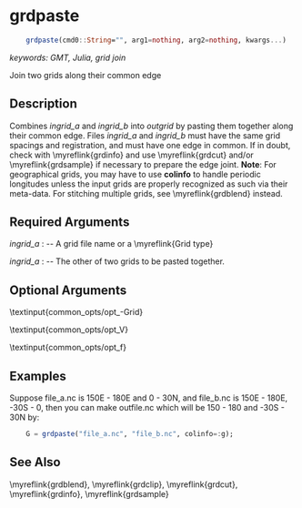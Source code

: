 # grdpaste

```julia
    grdpaste(cmd0::String="", arg1=nothing, arg2=nothing, kwargs...)
```

*keywords: GMT, Julia, grid join*

Join two grids along their common edge


Description
-----------

Combines *ingrid_a* and *ingrid_b* into *outgrid* by pasting them together along their common edge.
Files *ingrid_a* and *ingrid_b* must have the same grid spacings and registration, and must have one
edge in common. If in doubt, check with \myreflink{grdinfo} and use \myreflink{grdcut} and/or
\myreflink{grdsample} if necessary to prepare the edge joint. **Note**: For geographical grids, you may
have to use **colinfo** to handle periodic longitudes unless the input grids are properly recognized
as such via their meta-data. For stitching multiple grids, see \myreflink{grdblend} instead.


Required Arguments
------------------

*ingrid_a* : -- A grid file name or a \myreflink{Grid type}

*ingrid_a* : -- The other of two grids to be pasted together.


Optional Arguments
------------------

\textinput{common_opts/opt_-Grid}

\textinput{common_opts/opt_V}

\textinput{common_opts/opt_f}

Examples
--------

Suppose file_a.nc is 150E - 180E and 0 - 30N, and file_b.nc is 150E - 180E, -30S - 0,
then you can make outfile.nc which will be 150 - 180 and -30S - 30N by:

```julia
    G = grdpaste("file_a.nc", "file_b.nc", colinfo=:g);
```

See Also
--------

\myreflink{grdblend},
\myreflink{grdclip},
\myreflink{grdcut},
\myreflink{grdinfo},
\myreflink{grdsample}
